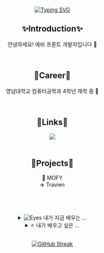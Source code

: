 <div align=center>

  <br>
  
  [![Typing SVG](https://readme-typing-svg.demolab.com?font=Pacifico&size=50&duration=3000&pause=4000&color=F799B0&center=true&random=false&width=570&height=100&lines=Hi+There!+I'm+UDyon+%F0%9F%A4%8D)](https://git.io/typing-svg)


<h2>✨Introduction✨</h2>
<p>안녕하세요! 예비 프론트 개발자입니다 🥰</p>
<br>

<h2>📖Career📖</h2>
<p>영남대학교 컴퓨터공학과 4학년 재학 중 🧐</p>
<br>

<h2>🔗Links🔗</h2>

<a href="https://www.instagram.com/dyo._.n/">
  <img src="https://img.shields.io/badge/Instagram-E4405F?style=flat-square&logo=Instagram&logoColor=white&link=https://www.instagram.com/hongssup"/>
</a>
<br>
<br>

<h2>💪Projects💪</h2>
<p>
  👗 MOFY<br>
  ✈️ Travien
</p>

<br><br>



  <details>
  <summary>
    <img src="https://raw.githubusercontent.com/Tarikul-Islam-Anik/Animated-Fluent-Emojis/master/Emojis/Hand%20gestures/Eyes.png" alt="Eyes" width="2%" /> 내가 지금 배우는 ... 
  </summary>
  <br>
  
  ![js](https://img.shields.io/badge/JavaScript-F7DF1E?style=for-the-badge&logo=JavaScript&logoColor=white)
  ![html](https://img.shields.io/badge/HTML5-E34F26?style=for-the-badge&logo=html5&logoColor=white)
  ![css](https://img.shields.io/badge/CSS-239120?&style=for-the-badge&logo=css3&logoColor=white)
  ![react](https://img.shields.io/badge/React-20232A?style=for-the-badge&logo=react&logoColor=61DAFB)  
  ![java](https://img.shields.io/badge/Java-ED8B00?style=for-the-badge&logo=openjdk&logoColor=white) 
  ![c](https://img.shields.io/badge/C-00599C?style=for-the-badge&logo=c&logoColor=white) 
  ![python](https://img.shields.io/badge/Python-14354C?style=for-the-badge&logo=python&logoColor=white)

</details>

<details>
  <summary>
    <img src="https://raw.githubusercontent.com/Tarikul-Islam-Anik/tarikul-islam-anik/main/assets/images/Fire.png" alt="Fire" width="2%" /> 내가 배우고 싶은 ... 
    </summary>
  <br>
  
  ![spring](https://img.shields.io/badge/Spring-6DB33F?style=for-the-badge&logo=spring&logoColor=white)

</details>

  
  <br>

  [![GitHub Streak](https://streak-stats.demolab.com?user=UDyon&theme=rose&border_radius=20&mode=weekly&exclude_days=Sun&card_width=700)](https://git.io/streak-stats)

</div>




<!--
**UDyon/UDyon** is a ✨ _special_ ✨ repository because its `README.md` (this file) appears on your GitHub profile.

Here are some ideas to get you started:

- 🔭 I’m currently working on ...
- 🌱 I’m currently learning ...
- 👯 I’m looking to collaborate on ...
- 🤔 I’m looking for help with ...
- 💬 Ask me about ...
- 📫 How to reach me: ...
- 😄 Pronouns: ...
- ⚡ Fun fact: ...
-->
